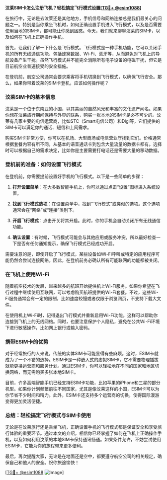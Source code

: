 **汶莱SIM卡怎么注册飞机？轻松搞定飞行模式设置[[TG💪+ @esim1088](https://t.me/s/esim1088)]**

在旅行中，无论是去汶莱还是其他地方，手机信号和网络连接总是我们最关心的问题之一。特别是当你乘坐飞机时，如何正确设置手机进入飞行模式，以及是否需要使用当地的SIM卡，都可能让你感到困惑。今天，我们就来聊聊汶莱的SIM卡，以及如何在飞机上正确操作手机。

首先，让我们了解一下什么是飞行模式。飞行模式是一种手机功能，它可以关闭手机的所有无线通信功能，包括蜂窝数据、Wi-Fi、蓝牙等，从而避免对飞机上的导航设备产生干扰。虽然飞行模式并不能完全消除所有电子设备的电磁干扰，但它是目前航空业普遍接受的安全措施。

在登机前，航空公司通常会要求乘客将手机切换到飞行模式，以确保飞行安全。那么，如果你带着汶莱的SIM卡登机，应该如何操作呢？

### **汶莱SIM卡的基本信息**

汶莱是一个位于东南亚的小国，以其美丽的自然风光和丰富的文化遗产闻名。如果你想在汶莱旅行期间保持与外界的联系，购买一张本地的SIM卡是必不可少的。汶莱有几家主要的电信运营商，比如STC（Smart电信公司）和Digi等，它们提供的SIM卡可以满足你的通话、短信和上网需求。

购买SIM卡非常方便，你可以在机场、大型商场或电信营业厅找到它们。价格通常根据套餐内容有所不同，从基本的语音通话卡到包含大量流量的数据卡都有。选择时可以根据自己的需求决定，比如你是主要需要打电话还是需要大量的移动数据。

### **登机前的准备：如何设置飞行模式**

在登机前，你需要提前设置好手机的飞行模式。以下是一些简单的步骤：

1. **打开设置菜单**：在大多数智能手机上，你可以通过点击“设置”图标进入系统设置。
   
2. **找到飞行模式选项**：在设置菜单中，找到“飞行模式”或类似的选项。这个选项通常会在“网络”或“连接”类别下。

3. **开启飞行模式**：点击开关将其开启。此时，你的手机会自动关闭所有无线通信功能。

4. **确认设置**：有时候，飞行模式可能会与其他应用或服务冲突，所以最好检查一下是否有任何通知提示，确保飞行模式已经成功开启。

需要注意的是，即使开启了飞行模式，某些设备如Wi-Fi呼叫或特定的应用程序可能仍然会尝试连接网络。因此，在登机前务必确认所有可能联网的功能都被关闭。

### **在飞机上使用Wi-Fi**

随着航空技术的发展，越来越多的航班开始提供机上Wi-Fi服务。如果你希望在飞行过程中继续使用互联网，可以考虑购买航班提供的Wi-Fi套餐。不过，这些Wi-Fi服务通常会有一定的限制，比如速度较慢或者仅限于浏览网页，不支持下载大文件。

在使用机上Wi-Fi时，记得退出飞行模式并重新启用Wi-Fi功能。这样可以帮助你连接到飞机上的无线网络。同时，也要注意保护个人隐私，避免在公共Wi-Fi环境下进行敏感操作，比如网上银行或输入密码。

### **携带ESIM卡的优势**

对于经常旅行的人来说，传统的实体SIM卡可能显得有些麻烦。这时，ESIM卡就成为了一个不错的选择。ESIM卡是一种嵌入式的虚拟SIM卡，它不需要物理插拔就能更换运营商和服务计划。通过ESIM卡，你可以轻松地在不同的国家和地区切换网络，而无需购买多张本地SIM卡。

目前，许多高端智能手机已经支持ESIM卡功能，比如苹果的iPhone和三星的部分机型。如果你计划频繁前往不同国家，尤其是像汶莱这样的小国，ESIM卡可以为你节省不少时间和精力。此外，ESIM卡还支持多个运营商的切换，使得国际漫游变得更加灵活便捷。

### **总结：轻松搞定飞行模式与SIM卡使用**

无论是在汶莱旅行还是乘坐飞机，正确设置手机的飞行模式都是保证安全和享受旅行体验的重要环节。通过本文的介绍，相信你已经掌握了如何在飞机上正确操作手机，以及如何利用汶莱的本地SIM卡保持通讯畅通。如果条件允许，不妨尝试使用ESIM卡，它能为你的旅程带来更多便利。

最后，再次提醒大家，无论是在地面还是空中，都要遵守航空公司的相关规定，确保自己和他人的安全。祝你旅途愉快！

[[TG💪+ @esim1088](https://t.me/s/esim1088) ![Image](https://i.postimg.cc/4NQfJmqS/Snipaste-2025-05-13-00-14-12.png)]